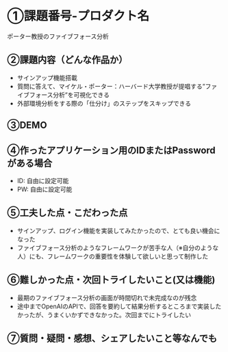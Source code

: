 # ①課題番号-プロダクト名
 ポーター教授のファイブフォース分析

## ②課題内容（どんな作品か）

- サインアップ機能搭載
- 質問に答えて、マイケル・ポーター：ハーバード大学教授が提唱する”ファイブフォース分析”を可視化できる
- 外部環境分析をする際の「仕分け」のステップをスキップできる

## ③DEMO

## ④作ったアプリケーション用のIDまたはPasswordがある場合

- ID: 自由に設定可能
- PW: 自由に設定可能

## ⑤工夫した点・こだわった点

- サインアップ、ログイン機能を実装してみたかったので、とても良い機会になった
- ファイブフォース分析のようなフレームワークが苦手な人（※自分のような人）にも、フレームワークの重要性を体験して欲しいと思って制作した

## ⑥難しかった点・次回トライしたいこと(又は機能)

- 最期のファイブフォース分析の画面が時間切れで未完成なのが残念
- 途中までOpenAIのAPIで、回答を要約して結果分析するところまで実装したかったが、うまくいかずできなかった。次回までにトライしたい

## ⑦質問・疑問・感想、シェアしたいこと等なんでも
